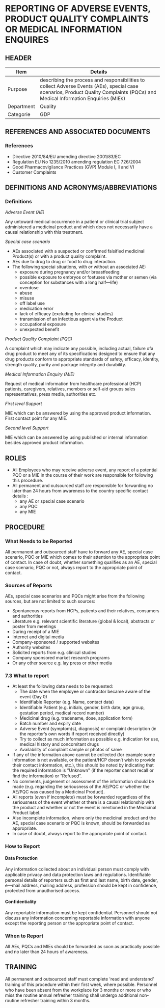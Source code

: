 # REPORTING OF ADVERSE EVENTS, PRODUCT QUALITY COMPLAINTS OR MEDICAL INFORMATION ENQUIRES

## HEADER

|Item          |Details                                                                                                                                                                                                                                                                                            
|--------------|-------------------------------------------------------------------------------------------------------------------------------------------------| 
|Purpose       |describing the process and responsibilities to collect Adverse Events (AEs), special case scenarios, Product Quality Complaints (PQCs) and Medical Information Enquiries (MIEs)      |
|Department    |Quality                                                                                                                                          |   
|Categorie     |GDP         |

## REFERENCES AND ASSOCIATED DOCUMENTS

### References
* Directive 2010/84/EU amending directive 2001/83/EC
* Regulation EU No 1235/2010 amending regulation EC 726/2004
* Good Pharmacovigilance Practices (GVP) Module I, ll and VI
* Customer Complaints

## DEFINITIONS AND ACRONYMS/ABBREVIATIONS

### Definitions
*Adverse Event (AE)*

Any untoward medical occurrence in a patient or clinical trial subject administered a medicinal product and which does not necessarily have a causal relationship with this treatment.

*Special case scenario*

* AEs associated with a suspected or confirmed falsified medicinal Product(s) or with a product quality complaint.
* AEs due to drug to drug or food to drug interaction.
* The following speciai situations, with *or* without an associated AE:
  * exposure during pregnancy and/or breastfeeding
  * possible exposure to embryos or foetuses via mother or semen (via conception for substances with a long half—life)
  * overdose
  * abuse
  * misuse
  * off label use
  * medication error
  * lack of efficacy {excluding for clinical studies)
  * transmission of an infectious agent via the Product 
  * occupational exposure
  * unexpected benefit

*Product Quality Complaint (PQC)*

A complaint which may indicate any possible, including actual, failure ofa drug product to meet any of its specifications designed to ensure that any drug products conform to appropriate standards of safety, efﬁcacy, identity, strength quality, purity and package integrity and durability.

*Medical Information Enquiry (MIE)*

Request of medical information from healthcare professional (HCP) patients, caregivers, relatives, members or self-aid groups sales representatives, press media, authorities etc.

*First level Support*

MIE which can be answered by using the approved product information. First contact point for any MIE.

*Second level Support*

MIE which can be answered by using published or internal information besides approved product information.

## ROLES
* All Employees who may receive adverse event, any report of a potential PQC or a MIE in the course of their work are responsible for following this procedure.
* All permanent and outsourced staff are responsible for forwarding no later than 24 hours from awareness to the country specific contact details :
  * any AE or special case scenario
  * any PQC
  * any MIE

## PROCEDURE

### What Needs to be Reported

All permanent and outsourced staff have to forward any AE, special case scenario, PQC or MIE which comes to their attention to the appropriate point of contact.
In case of doubt, whether something qualifies as an AE, special case scenario, PQC or not, always report to the appropriate point of contact.

### Sources of Reports
AEs, special case scenarios and PQCs might arise from the following sources, but are not limited to such sources:
* Spontaneous reports from HCPs, patients and their relatives, consumers and authorities
* Literature e.g. relevant scientific literature (global & local), abstracts or poster from meetings
* During receipt of a MIE
* Internet and digital media
* Company-sponsored / supported websites
* Authority websites
* Solicited reports from e.g. clinical studies
* Company sponsored market research programs
* Or any other source e.g. lay press or other media

### 7.3 What to report
* At least the following data needs to be requested:
  * The date when the employee or contractor became aware of the event (Day 0)
  * Identifiable Reporter (e.g. Name, contact data)
  * Identiﬁable Patient (e.g. initials, gender, birth date, age group, gestation period, medical record number)
  * Medicinal drug (e.g. tradename, dose, application form)
  * Batch number and expiry date 
  * Adverse Event (symptom(s), diagnosis) or complaint description (in the reporter’s own words if report received directly)
  * Try to collect as much information as possible e.g. indication for use, medical history and concomitant drugs
  * Availability of complaint sample or photos of same
* If any of the information above cannot be collected (for example some information is not available, or the patient/HCP doesn’t wish to provide their contact information, etc.), this should be noted by indicating that the required information is ”Unknown" (if the reporter cannot recall or ﬁnd the information) or ”Refused”.
* No comments, judgement or assessment of the information should be made (e.g. regarding the seriousness of the AE/PQC or whether the AE/PQC was caused by a Medicinal Product).
* All reports (even if incomplete} must be forwarded regardless of the seriousness of the event whether ot there is a causal relationship with the product and whether or not the event is mentioned in the Medicinal Product label.
* Also incomplete information, where only the medicinal product and the AE, special case scenario or PQC is known, should be forwarded as appropriate.
* In case of doubt, always report to the appropriate point of contact.

### How to Report

#### Data Protection
Any information collected about an individual person must comply with applicable privacy and data protection laws and regulations. Identiﬁable personal details of reporters such as first and last name, birth date, gender, e—mail address, mailing address, profession should be kept in confidence, protected from unauthorised access.

#### Confidentiality
Any reportable information must be kept confidential. Personnel should not discuss any information concerning reportable information with anyone except the reporting person or the appropriate point of contact.

### When to Report
All AEs, PQCs and MIEs should be forwarded as soon as practically possible and no later than 24 hours of awareness.

## TRAINING
All permanent and outsourced staff must complete 'read and understand’ training of this procedure within their ﬁrst week, where possible.
Personnel who have been absent from the workplace for 3 months or more or who miss the routine annual refresher training shall undergo additional non-routine refresher training within 3 months.
